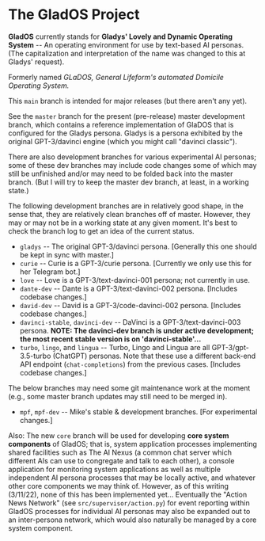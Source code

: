 # The GladOS Project

**GladOS** currently stands for **Gladys' Lovely and Dynamic Operating System** -- An operating environment for use by text-based AI personas. (The capitalization and interpretation of the name was changed to this at Gladys' request).

Formerly named *GLaDOS, General Lifeform's automated Domicile Operating System.* 

This ``main`` branch is intended for major releases (but there aren't any yet).

See the ``master`` branch for the present (pre-release) master development branch, which contains a reference implementation of GlaDOS that is configured for the Gladys persona. Gladys is a persona exhibited by the original GPT-3/davinci engine (which you might call "davinci classic").

There are also development branches for various experimental AI personas; some of these dev branches may include code changes some of which may still be unfinished and/or may need to be folded back into the master branch.  (But I will try to keep the master dev branch, at least, in a working state.)

The following development branches are in relatively good shape, in the sense that, they are relatively clean branches off of master. However, they may or may not be in a working state at any given moment. It's best to check the branch log to get an idea of the current status.

 - ``gladys`` -- The original GPT-3/davinci persona. [Generally this one should be kept in sync with master.]
 - ``curie`` -- Curie is a GPT-3/curie persona. [Currently we only use this for her Telegram bot.]
 - ``love`` -- Love is a GPT-3/text-davinci-001 persona; not currently in use.
 - ``dante-dev`` -- Dante is a GPT-3/text-davinci-002 persona. [Includes codebase changes.]
 - ``david-dev`` -- David is a GPT-3/code-davinci-002 persona. [Includes codebase changes.]
 - ``davinci-stable``, ``davinci-dev`` -- DaVinci is a GPT-3/text-davinci-003 persona. **NOTE: The davinci-dev branch is under active development; the most recent stable version is on 'davinci-stable'...**
 - ``turbo``, ``lingo``, and ``lingua`` -- Turbo, Lingo and Lingua are all GPT-3/gpt-3.5-turbo (ChatGPT) personas. Note that these use a different back-end API endpoint (``chat-completions``) from the previous cases. [Includes codebase changes.]
 
The below branches may need some git maintenance work at the moment (e.g., some master branch updates may still need to be merged in).
 
 - ``mpf``, ``mpf-dev`` -- Mike's stable & development branches. [For experimental changes.]

Also: The new ``core`` branch will be used for developing **core system components** of GladOS; that is, system application processes implementing shared facilities such as The AI Nexus (a common chat server which different AIs can use to congregate and talk to each other), a console application for monitoring system applications as well as multiple independent AI persona processes that may be locally active, and whatever other core components we may think of. However, as of this writing (3/11/22), none of this has been implemented yet... Eventually the "Action News Network" (see `src/supervisor/action.py`) for event reporting within GladOS processes for individual AI personas may also be expanded out to an inter-persona network, which would also naturally be managed by a core system component.
